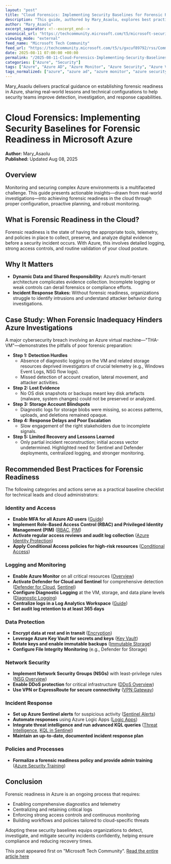 ```yaml
---
layout: "post"
title: "Cloud Forensics: Implementing Security Baselines for Forensic Readiness in Microsoft Azure"
description: "This guide, authored by Mary_Asaolu, explores best practices for forensic readiness in the Microsoft Azure cloud. It details the challenges security teams face around monitoring, incident response, and evidence collection, highlighting common misconfigurations that impede forensic investigations. Concrete recommendations and practical steps—spanning identity management, logging, monitoring, incident response, and policy development—are provided to help organizations prepare their Azure environments for effective security incident detection, investigation, and remediation."
author: "Mary_Asaolu"
excerpt_separator: <!--excerpt_end-->
canonical_url: "https://techcommunity.microsoft.com/t5/microsoft-security-experts-blog/cloud-forensics-prepare-for-the-worst-implement-security/ba-p/4440310"
viewing_mode: "external"
feed_name: "Microsoft Tech Community"
feed_url: "https://techcommunity.microsoft.com/t5/s/gxcuf89792/rss/Community"
date: 2025-08-11 07:00:00 +00:00
permalink: "/2025-08-11-Cloud-Forensics-Implementing-Security-Baselines-for-Forensic-Readiness-in-Microsoft-Azure.html"
categories: ["Azure", "Security"]
tags: ["Azure", "Azure AD", "Azure Monitor", "Azure Security", "Azure VM", "Community", "Conditional Access", "DDoS Protection", "Defender For Cloud", "Diagnostic Logging", "Forensic Readiness", "Immutable Backups", "Incident Response", "Key Vault", "Kusto Query Language", "Log Analytics", "Microsoft Sentinel", "NSG Flow Logs", "OS Disk Snapshots", "Privileged Identity Management", "RBAC", "Security"]
tags_normalized: ["azure", "azure ad", "azure monitor", "azure security", "azure vm", "community", "conditional access", "ddos protection", "defender for cloud", "diagnostic logging", "forensic readiness", "immutable backups", "incident response", "key vault", "kusto query language", "log analytics", "microsoft sentinel", "nsg flow logs", "os disk snapshots", "privileged identity management", "rbac", "security"]
---
```


Mary_Asaolu delivers practical guidance on establishing forensic readiness in Azure, sharing real-world lessons and technical configurations to help security teams improve detection, investigation, and response capabilities.<!--excerpt_end-->

# Cloud Forensics: Implementing Security Baselines for Forensic Readiness in Microsoft Azure

**Author:** Mary_Asaolu  
**Published:** Updated Aug 08, 2025

## Overview

Monitoring and securing complex Azure environments is a multifaceted challenge. This guide presents actionable insights—drawn from real-world investigations—into achieving forensic readiness in the cloud through proper configuration, proactive planning, and robust monitoring.

## What is Forensic Readiness in the Cloud?

Forensic readiness is the state of having the appropriate tools, telemetry, and policies in place to collect, preserve, and analyze digital evidence before a security incident occurs. With Azure, this involves detailed logging, strong access controls, and routine validation of your cloud posture.

## Why It Matters

- **Dynamic Data and Shared Responsibility:** Azure’s multi-tenant architecture complicates evidence collection. Incomplete logging or weak controls can derail forensics or compliance efforts.
- **Incident Response Stakes:** Without forensic readiness, organizations struggle to identify intrusions and understand attacker behavior during investigations.

## Case Study: When Forensic Inadequacy Hinders Azure Investigations

A major cybersecurity breach involving an Azure virtual machine—"THA-VM"—demonstrates the pitfalls of poor forensic preparation:

- **Step 1: Detection Hurdles**
  - Absence of diagnostic logging on the VM and related storage resources deprived investigators of crucial telemetry (e.g., Windows Event Logs, NSG flow logs).
  - Missed detection of account creation, lateral movement, and attacker activities.
- **Step 2: Lost Evidence**
  - No OS disk snapshots or backups meant key disk artefacts (malware, system changes) could not be preserved or analyzed.
- **Step 3: Storage Account Blindspots**
  - Diagnostic logs for storage blobs were missing, so access patterns, uploads, and deletions remained opaque.
- **Step 4: Response Delays and Poor Escalation**
  - Slow engagement of the right stakeholders due to incomplete signals.
- **Step 5: Limited Recovery and Lessons Learned**
  - Only partial incident reconstruction; initial access vector undetermined. Highlighted need for Sentinel and Defender deployments, centralized logging, and stronger monitoring.

## Recommended Best Practices for Forensic Readiness

The following categories and actions serve as a practical baseline checklist for technical leads and cloud administrators:

### Identity and Access

- **Enable MFA for all Azure AD users** ([Guide](https://learn.microsoft.com/en-us/azure/active-directory/authentication/multi-factor-authentication))
- **Implement Role-Based Access Control (RBAC) and Privileged Identity Management (PIM)** ([RBAC](https://learn.microsoft.com/en-us/azure/role-based-access-control/overview), [PIM](https://learn.microsoft.com/en-us/entra/id-governance/privileged-identity-management/pim-deployment-plan))
- **Activate regular access reviews and audit log collection** ([Azure Identity Protection](https://learn.microsoft.com/en-us/azure/active-directory/identity-protection/overview))
- **Apply Conditional Access policies for high-risk resources** ([Conditional Access](https://learn.microsoft.com/en-us/azure/active-directory/conditional-access))

### Logging and Monitoring

- **Enable Azure Monitor** on all critical resources ([Overview](https://learn.microsoft.com/en-us/azure/azure-monitor/overview))
- **Activate Defender for Cloud and Sentinel** for comprehensive detection ([Defender for Cloud](https://learn.microsoft.com/en-us/azure/defender-for-cloud/), [Sentinel](https://learn.microsoft.com/en-us/azure/sentinel/))
- **Configure Diagnostic Logging** at the VM, storage, and data plane levels ([Diagnostic Logging](https://learn.microsoft.com/en-us/azure/azure-monitor/platform/diagnostic-logs))
- **Centralize logs in a Log Analytics Workspace** ([Guide](https://learn.microsoft.com/en-us/azure/azure-monitor/logs/log-analytics-workspace-overview))
- **Set audit log retention to at least 365 days**  

### Data Protection

- **Encrypt data at rest and in transit** ([Encryption](https://learn.microsoft.com/en-us/azure/storage/common/storage-service-encryption))
- **Leverage Azure Key Vault for secrets and keys** ([Key Vault](https://learn.microsoft.com/en-us/azure/key-vault/general/overview))
- **Rotate keys and enable immutable backups** ([Immutable Storage](https://learn.microsoft.com/en-us/azure/storage/blobs/storage-blob-immutable-storage))
- **Configure File Integrity Monitoring** (e.g., Defender for Storage)

### Network Security

- **Implement Network Security Groups (NSGs)** with least-privilege rules ([NSG Overview](https://learn.microsoft.com/en-us/azure/virtual-network/network-security-groups-overview))
- **Enable DDoS protection** for critical infrastructure ([DDoS Overview](https://learn.microsoft.com/en-us/azure/ddos-protection/ddos-protection-overview))
- **Use VPN or ExpressRoute for secure connectivity** ([VPN Gateway](https://learn.microsoft.com/en-us/azure/vpn-gateway/))

### Incident Response

- **Set up Azure Sentinel alerts** for suspicious activity ([Sentinel Alerts](https://learn.microsoft.com/en-us/azure/sentinel/))
- **Automate responses** using Azure Logic Apps ([Logic Apps](https://learn.microsoft.com/en-us/azure/logic-apps/))
- **Integrate threat intelligence and run advanced KQL queries** ([Threat Intelligence](https://learn.microsoft.com/en-us/azure/sentinel/connect-threat-intelligence-tip), [KQL in Sentinel](https://learn.microsoft.com/en-us/kusto/query/kusto-sentinel-overview?view=microsoft-sentinel))
- **Maintain an up-to-date, documented incident response plan**  

### Policies and Processes

- **Formalize a forensic readiness policy and provide admin training** ([Azure Security Training](https://learn.microsoft.com/en-us/azure/security/))

## Conclusion

Forensic readiness in Azure is an ongoing process that requires:

- Enabling comprehensive diagnostics and telemetry
- Centralizing and retaining critical logs
- Enforcing strong access controls and continuous monitoring
- Building workflows and policies tailored to cloud-specific threats

Adopting these security baselines equips organizations to detect, investigate, and mitigate security incidents confidently, helping ensure compliance and reducing recovery times.

This post appeared first on "Microsoft Tech Community". [Read the entire article here](https://techcommunity.microsoft.com/t5/microsoft-security-experts-blog/cloud-forensics-prepare-for-the-worst-implement-security/ba-p/4440310)

